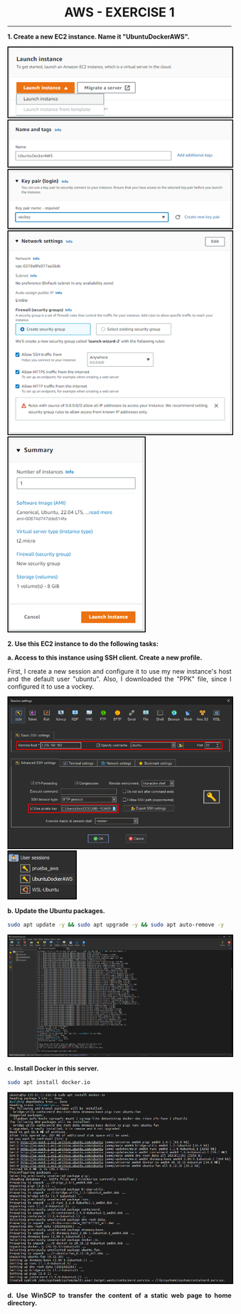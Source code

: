 <style>
  h1{
    border: none;
    margin-bottom: 0px;
    text-align: center;
    font-weight: bold;
  }

  p{
    text-align: justify;
  }

  img{
    border: 2px solid black;
  }
</style>

<h1>AWS - EXERCISE 1</h1>

<hr>

<p><b>1. Create a new EC2 instance. Name it "UbuntuDockerAWS".</b></p>

<img src="img/1.1.png">

<img src="img/1.2.png">

<img src="img/1.3.png">

<img src="img/1.4.png">

<img src="img/1.5.png">

<p><b>2. Use this EC2 instance to do the following tasks:</b></p>

<p><b>a. Access to this instance using SSH client. Create a new profile.</b></p>

<p>First, I create a new session and configure it to use my new instance's host and the default user "ubuntu". Also, I downloaded the "PPK" file, since I configured it to use a vockey.</p>

<img src="img/2.1.png">

<img src="img/2.2.png">

<p><b>b. Update the Ubuntu packages.</b></p>

```bash
sudo apt update -y && sudo apt upgrade -y && sudo apt auto-remove -y
```

<img src="img/2.3.png">

<p><b>c. Install Docker in this server.</b></p>

```bash
sudo apt install docker.io
```

<img src="img/2.4.png">

<p><b>d. Use WinSCP to transfer the content of a static web page to home directory.</b></p>

<p></p>